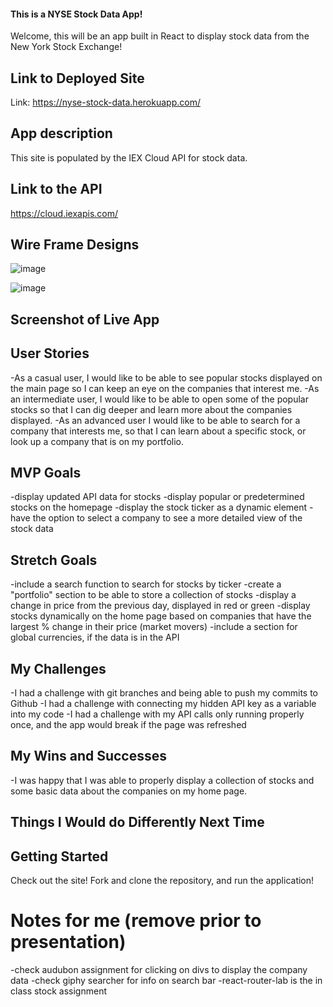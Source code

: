 #### This is a NYSE Stock Data App!
Welcome, this will be an app built in React to display stock data from the New York Stock Exchange!

## Link to Deployed Site
Link: https://nyse-stock-data.herokuapp.com/

## App description
This site is populated by the IEX Cloud API for stock data.

## Link to the API
https://cloud.iexapis.com/

## Wire Frame Designs
![image](https://media.git.generalassemb.ly/user/32807/files/33f4b180-54ff-11eb-8178-dd34fcbd4eb5)

![image](https://media.git.generalassemb.ly/user/32807/files/4a027200-54ff-11eb-867f-8c0c297784ce)
## Screenshot of Live App

## User Stories
-As a casual user, I would like to be able to see popular stocks displayed on the main page so I can keep an eye on the companies that interest me.
-As an intermediate user, I would like to be able to open some of the popular stocks so that I can dig deeper and learn more about the companies displayed.
-As an advanced user I would like to be able to search for a company that interests me, so that I can learn about a specific stock, or look up a company that is on my portfolio.
## MVP Goals
-display updated API data for stocks
-display popular or predetermined stocks on the homepage
-display the stock ticker as a dynamic element
-have the option to select a company to see a more detailed view of the stock data
## Stretch Goals
-include a search function to search for stocks by ticker
-create a "portfolio" section to be able to store a collection of  stocks
-display a change in price from the previous day, displayed in red or green
-display stocks dynamically on the home page based on companies that have the largest % change in their price (market movers)
-include a section for global currencies, if the data is in the API

## My Challenges
-I had a challenge with git branches and being able to push my commits to Github
-I had a challenge with connecting my hidden API key as a variable into my code
-I had a challenge with my API calls only running properly once, and the app would break if the page was refreshed

## My Wins and Successes
-I was happy that I was able to properly display a collection of stocks and some basic data about the companies on my home page.
## Things I Would do Differently Next Time

## Getting Started
Check out the site! Fork and clone the repository, and run the application!

# Notes for me (remove prior to presentation)
-check audubon assignment for clicking on divs to display the company data
-check giphy searcher for info on search bar
-react-router-lab is the in class stock assignment